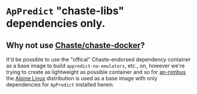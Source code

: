 # `ApPredict` "chaste-libs" dependencies only.

## Why not use [Chaste/chaste-docker](https://github.com/Chaste/chaste-docker)?

It'd be possible to use the "offical" Chaste-endorsed dependency container as a
base image to build `appredict-no-emulators`, etc., on, however we're trying to
create as lightweight as possible container and so for 
[ap-nimbus](https://github.com/CardiacModelling/ap-nimbus) the
[Alpine Linux](https://alpinelinux.org/) distribution is used as a base image
with only dependencies for `ApPredict` installed herein.
